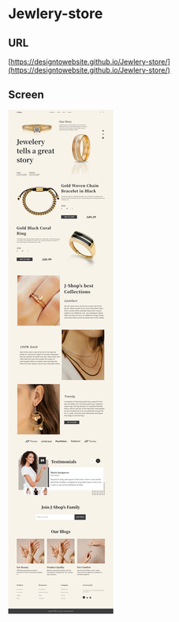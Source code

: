 # Jewlery-store

## URL 

[https://designtowebsite.github.io/Jewlery-store/](https://designtowebsite.github.io/Jewlery-store/)

## Screen

<img src="screencapture-designtowebsite-github-io-Jewlery-store-2024-10-17-14_05_44.png" alt="screen" />
